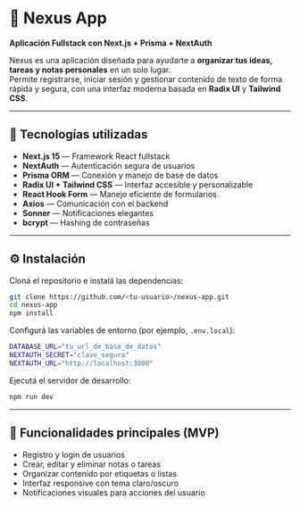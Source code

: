 # 🧠 Nexus App

**Aplicación Fullstack con Next.js + Prisma + NextAuth**

Nexus es una aplicación diseñada para ayudarte a **organizar tus ideas, tareas y notas personales** en un solo lugar.  
Permite registrarse, iniciar sesión y gestionar contenido de texto de forma rápida y segura, con una interfaz moderna basada en **Radix UI** y **Tailwind CSS**.

---

## 🚀 Tecnologías utilizadas

- **Next.js 15** — Framework React fullstack  
- **NextAuth** — Autenticación segura de usuarios  
- **Prisma ORM** — Conexión y manejo de base de datos  
- **Radix UI + Tailwind CSS** — Interfaz accesible y personalizable  
- **React Hook Form** — Manejo eficiente de formularios  
- **Axios** — Comunicación con el backend  
- **Sonner** — Notificaciones elegantes  
- **bcrypt** — Hashing de contraseñas

---

## ⚙️ Instalación

Cloná el repositorio e instalá las dependencias:

```bash
git clone https://github.com/<tu-usuario>/nexus-app.git
cd nexus-app
npm install
````

Configurá las variables de entorno (por ejemplo, `.env.local`):

```bash
DATABASE_URL="tu_url_de_base_de_datos"
NEXTAUTH_SECRET="clave_segura"
NEXTAUTH_URL="http://localhost:3000"
```

Ejecutá el servidor de desarrollo:

```bash
npm run dev
```

---

## 🧩 Funcionalidades principales (MVP)

* Registro y login de usuarios
* Crear, editar y eliminar notas o tareas
* Organizar contenido por etiquetas o listas
* Interfaz responsive con tema claro/oscuro
* Notificaciones visuales para acciones del usuario
